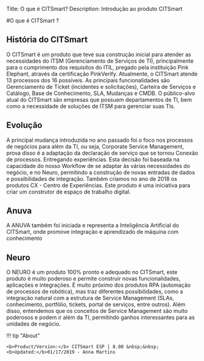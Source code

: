 Title: O que é CITSmart?
Description: Introdução ao produto CITSmart

#O que é CITSmart ?

História do CITSmart
--------------------

O CITSmart é um produto que teve sua construção inicial para atender as
necessidades do ITSM (Gerenciamento de Serviços de TI), principalmente para o
cumprimento dos requisitos do ITIL, pregado pela instituição Pink Elephant,
através da certificação PinkVerify. Atualmente, o CITSmart atende 13 processos
dos 16 possíveis. As principais funcionalidades são Gerenciamento de Ticket
(incidentes e solicitações), Carteira de Serviços e Catálogo, Base de
Conhecimento, SLA, Mudanças e CMDB. O público-alvo atual do CITSmart são
empresas que possuem departamentos de TI, bem como a necessidade de soluções de
ITSM para gerenciar suas TIs.

Evolução
------------

A principal mudança introduzida no ano passado foi o foco nos processos de
negócios para além da TI, ou seja, Corporate Service Management, prova disso é a
adaptação da declaração de serviço que se tornou Conexão de processos.
Entregando experiências. Esta decisão foi baseada na capacidade do nosso
Workflow de se adaptar às várias necessidades do negócio, e no Neuro, permitindo
a construção de novas entradas de dados e possibilidades de integração. Também
criamos no ano de 2018 os produtos CX - Centro de Experiências. Este produto é
uma iniciativa para criar um construtor de espaço de trabalho digital.

Anuva
-----

A ANUVA também foi iniciada e representa a Inteligência Artificial do CITSmart,
onde promove integração e aprendizado de máquina com conhecimento

Neuro
-----

O NEURO é um produto 100% pronto e adequado no CITSmart, este produto é muito
poderoso e permite construir novas funcionalidades, aplicações e integrações. É
muito próximo dos produtos RPA (automação de processos de robótica), mas traz
diferentes possibilidades, como a integração natural com a estrutura de Service
Management (SLAs, conhecimento, portfólio, tickets, portal de serviços, entre
outros). Além disso, entendemos que os conceitos de Service Management são muito
poderosos e podem ir além da TI, permitindo ganhos interessantes para as
unidades de negócio.

!!! tip "About"

    <b>Product/Version:</b> CITSmart ESP | 8.00 &nbsp;&nbsp;
    <b>Updated:</b>01/17/2019 - Anna Martins

